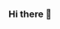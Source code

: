 ### Hi there 👋

<!--
**Kavindu1997/Kavindu1997** is a ✨ _special_ ✨ repository because its `README.md` (this file) appears on your GitHub profile.

Here are some ideas to get you started:

- 🔭 I’m currently working on ...
- 🌱 I’m currently learning ...
- 👯 I’m looking to collaborate on ...
- 🤔 I’m looking for help with ...
- 💬 Ask me about ...
- 📫 How to reach me: ...
- 😄 Pronouns: ...
- ⚡ Fun fact: ...
-->
<!-- 
<a href="https://github.com/Kavindu1997">
 <img align="center" src="https://github-readme-stats.vercel.app/api?username=Kavindu1997&show_icons=true&theme=light&line_height=27" alt="Kavindu's github stats"/>
</a> -->
